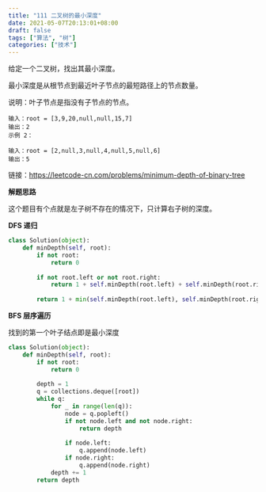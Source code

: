 ```yaml
---
title: "111 二叉树的最小深度"
date: 2021-05-07T20:13:01+08:00
draft: false
tags: ["算法", "树"]
categories: ["技术"]
---
```


给定一个二叉树，找出其最小深度。

最小深度是从根节点到最近叶子节点的最短路径上的节点数量。

说明：叶子节点是指没有子节点的节点。
```
输入：root = [3,9,20,null,null,15,7]
输出：2
示例 2：

输入：root = [2,null,3,null,4,null,5,null,6]
输出：5
```

链接：https://leetcode-cn.com/problems/minimum-depth-of-binary-tree

**解题思路**

这个题目有个点就是左子树不存在的情况下，只计算右子树的深度。

**DFS 递归**

```python
class Solution(object):
    def minDepth(self, root):
        if not root:
            return 0
        
        if not root.left or not root.right:
            return 1 + self.minDepth(root.left) + self.minDepth(root.right)
        
        return 1 + min(self.minDepth(root.left), self.minDepth(root.right))     
```

**BFS 层序遍历**

找到的第一个叶子结点即是最小深度

```python
class Solution(object):
    def minDepth(self, root):
        if not root:
            return 0
        
        depth = 1
        q = collections.deque([root])
        while q:
            for _ in range(len(q)):
                node = q.popleft()
                if not node.left and not node.right:
                    return depth
            
                if node.left:
                    q.append(node.left)
                if node.right:
                    q.append(node.right)
            depth += 1
        return depth
```